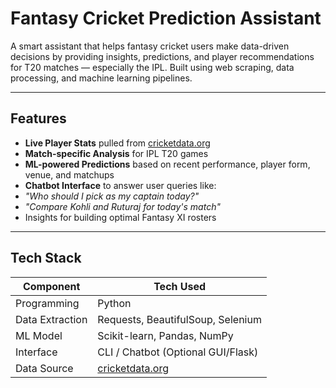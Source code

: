 # Fantasy Cricket Prediction Assistant

A smart assistant that helps fantasy cricket users make data-driven decisions by providing insights, predictions, and player recommendations for T20 matches — especially the IPL. Built using web scraping, data processing, and machine learning pipelines.

---

## Features

-  **Live Player Stats** pulled from [cricketdata.org](https://cricketdata.org)
-  **Match-specific Analysis** for IPL T20 games
-  **ML-powered Predictions** based on recent performance, player form, venue, and matchups
-  **Chatbot Interface** to answer user queries like:
  - *"Who should I pick as my captain today?"*
  - *"Compare Kohli and Ruturaj for today's match"*
-  Insights for building optimal Fantasy XI rosters

---

## Tech Stack

| Component        | Tech Used                          |
|------------------|------------------------------------|
| Programming      | Python                             |
| Data Extraction  | Requests, BeautifulSoup, Selenium  |
| ML Model         | Scikit-learn, Pandas, NumPy        |
| Interface        | CLI / Chatbot (Optional GUI/Flask) |
| Data Source      | [cricketdata.org](https://cricketdata.org) |



